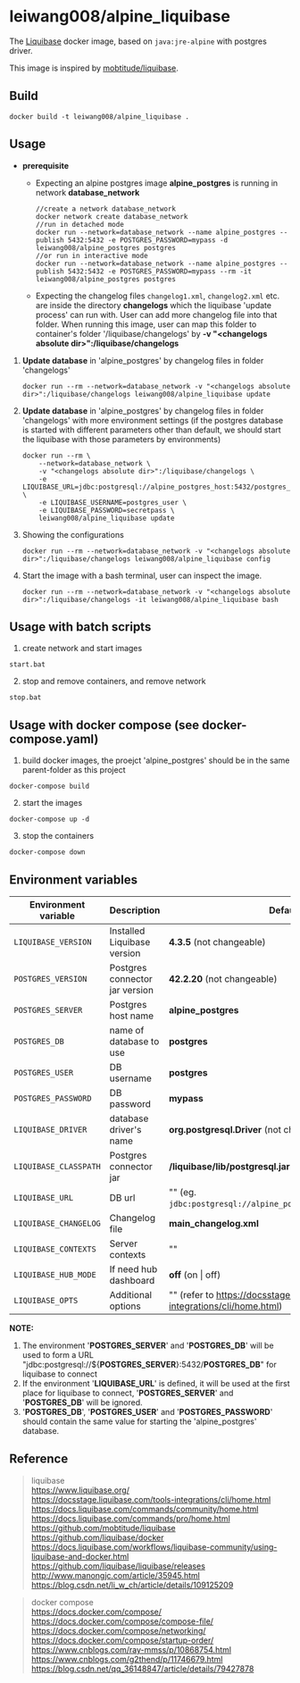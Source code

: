 leiwang008/alpine_liquibase
===========================

The [Liquibase](http://www.liquibase.org) docker image, based on `java:jre-alpine` with postgres driver.

This image is inspired by [mobtitude/liquibase](https://github.com/mobtitude/liquibase).

Build
-----

```
docker build -t leiwang008/alpine_liquibase .
```


Usage
-----

+ **prerequisite**  
  + Expecting an alpine postgres image **alpine_postgres** is running in network **database_network**  

        //create a network database_network
        docker network create database_network  
        //run in detached mode
        docker run --network=database_network --name alpine_postgres --publish 5432:5432 -e POSTGRES_PASSWORD=mypass -d leiwang008/alpine_postgres postgres
        //or run in interactive mode
        docker run --network=database_network --name alpine_postgres --publish 5432:5432 -e POSTGRES_PASSWORD=mypass --rm -it leiwang008/alpine_postgres postgres

  + Expecting the changelog files `changelog1.xml`, `changelog2.xml` etc. are inside the directory **changelogs** which the liquibase 'update process' can run with. User can add more changelog file into that folder. When running this image, user can map this folder to container's folder '/liquibase/changelogs' by **-v "\<changelogs absolute dir\>":/liquibase/changelogs**


1. **Update database** in 'alpine_postgres' by changelog files in folder 'changelogs'

    ```
    docker run --rm --network=database_network -v "<changelogs absolute dir>":/liquibase/changelogs leiwang008/alpine_liquibase update
    ```

2. **Update database** in 'alpine_postgres' by changelog files in folder 'changelogs' with more environment settings (if the postgres database is started with different parameters other than default, we should start the liquibase with those parameters by environments)
    ```
    docker run --rm \
        --network=database_network \
        -v "<changelogs absolute dir>":/liquibase/changelogs \
        -e LIQUIBASE_URL=jdbc:postgresql://alpine_postgres_host:5432/postgres_db \
        -e LIQUIBASE_USERNAME=postgres_user \
        -e LIQUIBASE_PASSWORD=secretpass \
        leiwang008/alpine_liquibase update
    ```

3. Showing the configurations

    ```
    docker run --rm --network=database_network -v "<changelogs absolute dir>":/liquibase/changelogs leiwang008/alpine_liquibase config
    ```

4. Start the image with a bash terminal, user can inspect the image.

    ```
    docker run --rm --network=database_network -v "<changelogs absolute dir>":/liquibase/changelogs -it leiwang008/alpine_liquibase bash
    ```


Usage with batch scripts
------------------------
1. create network and start images 

  ```
  start.bat
  ``` 

2. stop and remove containers, and remove network

  ```
  stop.bat
  ``` 

Usage with docker compose (see docker-compose.yaml)
---------------------------------------------------
1. build docker images, the proejct 'alpine_postgres' should be in the same parent-folder as this project

  ```
  docker-compose build
  ```

2. start the images

  ```
  docker-compose up -d
  ```

3. stop the containers

  ```
  docker-compose down
  ```

Environment variables
---------------------

| Environment variable  | Description                        | Default                                                                                            |
|-----------------------|------------------------------------|----------------------------------------------------------------------------------------------------|
| `LIQUIBASE_VERSION`   | Installed Liquibase version        | **4.3.5** (not changeable)                                                                         |
| `POSTGRES_VERSION`    | Postgres connector jar version     | **42.2.20** (not changeable)                                                                       |
| `POSTGRES_SERVER`     | Postgres host name                 | **alpine_postgres**                                                                                |
| `POSTGRES_DB`         | name of database to use            | **postgres**                                                                                       |
| `POSTGRES_USER`       | DB username                        | **postgres**                                                                                       |
| `POSTGRES_PASSWORD`   | DB password                        | **mypass**                                                                                         |
| `LIQUIBASE_DRIVER`    | database driver's name             | **org.postgresql.Driver**  (not changeable)                                                        |
| `LIQUIBASE_CLASSPATH` | Postgres connector jar             | **/liquibase/lib/postgresql.jar**                                                                  |
| `LIQUIBASE_URL`       | DB url                             | "" (eg. `jdbc:postgresql://alpine_postgres_host:5432/dbname`)                                      |
| `LIQUIBASE_CHANGELOG` | Changelog file                     | **main_changelog.xml**                                                                             |
| `LIQUIBASE_CONTEXTS`  | Server contexts                    | ""                                                                                                 |
| `LIQUIBASE_HUB_MODE`  | If need hub dashboard              | **off** (on \| off)                                                                                |
| `LIQUIBASE_OPTS`      | Additional options                 | ""  (refer to https://docsstage.liquibase.com/tools-integrations/cli/home.html)                    |


  **NOTE:** <br/>
  <ol>
  <li>The environment '<b>POSTGRES_SERVER</b>' and '<b>POSTGRES_DB</b>' will be used to form a URL "jdbc:postgresql://${<b>POSTGRES_SERVER</b>}:5432/<b>POSTGRES_DB</b>" for liquibase to connect
  <li>If the environment '<b>LIQUIBASE_URL</b>' is defined, it will be used at the first place for liquibase to connect, '<b>POSTGRES_SERVER</b>' and '<b>POSTGRES_DB</b>' will be ignored.
  <li>'<b>POSTGRES_DB</b>', '<b>POSTGRES_USER</b>' and '<b>POSTGRES_PASSWORD</b>' should contain the same value for starting the 'alpine_postgres' database.
  </ol>

Reference
---------
> liquibase  
  https://www.liquibase.org/  
  https://docsstage.liquibase.com/tools-integrations/cli/home.html  
  https://docs.liquibase.com/commands/community/home.html  
  https://docs.liquibase.com/commands/pro/home.html  
  https://github.com/mobtitude/liquibase  
  https://github.com/liquibase/docker  
  https://docs.liquibase.com/workflows/liquibase-community/using-liquibase-and-docker.html  
  https://github.com/liquibase/liquibase/releases  
  http://www.manongjc.com/article/35945.html  
  https://blog.csdn.net/li_w_ch/article/details/109125209  

> docker compose  
  https://docs.docker.com/compose/  
  https://docs.docker.com/compose/compose-file/  
  https://docs.docker.com/compose/networking/  
  https://docs.docker.com/compose/startup-order/  
  https://www.cnblogs.com/ray-mmss/p/10868754.html  
  https://www.cnblogs.com/g2thend/p/11746679.html  
  https://blog.csdn.net/qq_36148847/article/details/79427878  

